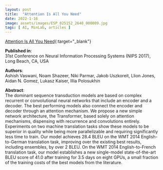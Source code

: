 ```yaml
---
layout: post
title:  "Attention Is All You Need"
date: 2022-1-16
image: assets/images/ESP_025152_2640_000009.jpg
tags: [ AI, MinLab, articles ]
---
```


[Attention Is All You Need](https://proceedings.neurips.cc/paper/2017/file/3f5ee243547dee91fbd053c1c4a845aa-Paper.pdf){:target="_blank"}

**Published in**:   
31st Conference on Neural Information Processing Systems (NIPS 2017), Long Beach, CA, USA

**Authors**:   
Ashish Vaswani, Noam Shazeer, Niki Parmar, Jakob Uszkoreit, Llion Jones, Aidan N. Gomez, Lukasz Kaiser, Illia Polosukhin

**Abstract**:   
The dominant sequence transduction models are based on complex recurrent or convolutional neural networks that include an encoder and a decoder. The best performing models also connect the encoder and decoder through an attention mechanism. We propose a new simple network architecture, the Transformer, based solely on attention mechanisms, dispensing with recurrence and convolutions
entirely. Experiments on two machine translation tasks show these models to be superior in quality while being more parallelizable and requiring significantly less time to train. Our model achieves 28.4 BLEU on the WMT 2014 English-to-German translation task, improving over the existing best results, including ensembles, by over 2 BLEU. On the WMT 2014 English-to-French translation task, our model establishes a new single-model state-of-the-art BLEU score of 41.0 after training for 3.5 days on eight GPUs, a small fraction of the training costs of the best models from the literature.